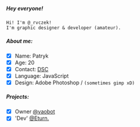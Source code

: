 ##### Hey everyone!

```
Hi! I'm @_rvczek!
I'm graphic designer & developer (amateur).
```

##### About me:
- [X] Name: Patryk
- [X] Age: 20 
- [X] Contact: [DSC](https://discord.com/users/533949911033708545)
- [X] Language: JavaScript
- [X] Design: Adobe Photoshop / `(sometimes gimp xD)`

##### Projects:
- [X] Owner [@vaobot](https://discord.gg/Ev2uMq4TSG)
- [X] 'Dev' [@Eturn.](https://discord.gg/DWxzvCUkyE)

